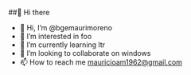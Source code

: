 ##👋 Hi there 

- 👋 Hi, I’m @bgemaurimoreno
- 👀 I’m interested in foo
- 🌱 I’m currently learning ltr
- 💞️ I’m looking to collaborate on windows
- 📫 How to reach me mauricioam1962@gmail.com

<!---
bgemaurimoreno/bgemaurimoreno is a ✨ special ✨ repository because its `README.md` (this file) appears on your GitHub profile.
You can click the Preview link to take a look at your changes.
--->
